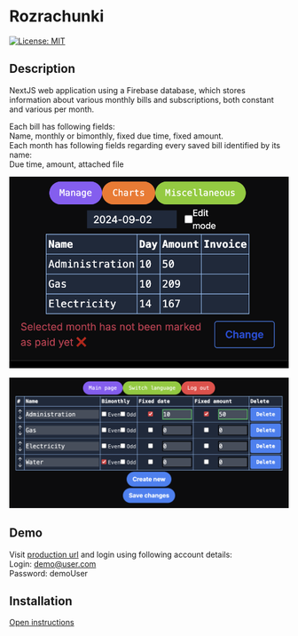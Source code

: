 # Rozrachunki

[![License: MIT](https://img.shields.io/badge/License-MIT-yellow.svg)](https://opensource.org/licenses/MIT)

## Description

NextJS web application using a Firebase database, which stores information about various monthly bills and subscriptions, both constant and various per month.

Each bill has following fields:  
Name, monthly or bimonthly, fixed due time, fixed amount.  
Each month has following fields regarding every saved bill identified by its name:  
Due time, amount, attached file

![alt text](SS_Main.png "Main page")

![alt text](SS_Manage.png "Manage page")

## Demo

Visit [production url](https://rozrachunki.vercel.app) and login using following account details:  
Login: demo@user.com  
Password: demoUser

## Installation

[Open instructions](INSTALLATION.md)
